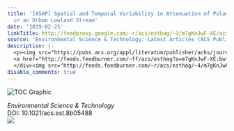 ```yaml
---
title: '[ASAP] Spatial and Temporal Variability in Attenuation of Polar Organic Micropollutants
  in an Urban Lowland Stream'
date: '2019-02-25'
linkTitle: http://feedproxy.google.com/~r/acs/esthag/~3/m7gKnJwF-XE/acs.est.8b05488
source: 'Environmental Science & Technology: Latest Articles (ACS Publications)'
description: |-
  <p><img src="https://pubs.acs.org/appl/literatum/publisher/achs/journals/content/esthag/0/esthag.ahead-of-print/acs.est.8b05488/20190225/images/medium/es-2018-05488n_0001.gif" alt="TOC Graphic"/></p><div><cite>Environmental Science & Technology</cite></div><div>DOI: 10.1021/acs.est.8b05488</div><div class="feedflare">
  <a href="http://feeds.feedburner.com/~ff/acs/esthag?a=m7gKnJwF-XE:bwfME_auTjA:yIl2AUoC8zA"><img src="http://feeds.feedburner.com/~ff/acs/esthag?d=yIl2AUoC8zA" border="0"></img></a>
  </div><img src="http://feeds.feedburner.com/~r/acs/esthag/~4/m7gKnJwF-XE" height="1" width="1" ...
disable_comments: true
---
```

<p><img src="https://pubs.acs.org/appl/literatum/publisher/achs/journals/content/esthag/0/esthag.ahead-of-print/acs.est.8b05488/20190225/images/medium/es-2018-05488n_0001.gif" alt="TOC Graphic"/></p><div><cite>Environmental Science & Technology</cite></div><div>DOI: 10.1021/acs.est.8b05488</div><div class="feedflare">
<a href="http://feeds.feedburner.com/~ff/acs/esthag?a=m7gKnJwF-XE:bwfME_auTjA:yIl2AUoC8zA"><img src="http://feeds.feedburner.com/~ff/acs/esthag?d=yIl2AUoC8zA" border="0"></img></a>
</div><img src="http://feeds.feedburner.com/~r/acs/esthag/~4/m7gKnJwF-XE" height="1" width="1" ...